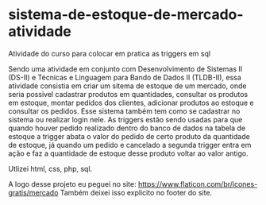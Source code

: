 # sistema-de-estoque-de-mercado-atividade
Atividade do curso para colocar em pratica as triggers em sql


Sendo uma atividade em conjunto com Desenvolvimento de Sistemas II (DS-II) e Técnicas e Linguagem para Bando de Dados II (TLDB-II), essa atividade consistia em criar um sitema de estoque de um mercado, onde seria possivel cadastrar produtos em quantidades, consultar os produtos em estoque, montar pedidos dos clientes, adicionar produtos ao estoque e consultar os pedidos. Esse sistema também tem como se cadastrar no sistema ou realizar login nele. As triggers estão sendo usadas para que quando houver pedido realizado dentro do banco de dados na tabela de estoque a trigger abata o valor do pedido de certo produto da quantidade de estoque, já quando um pedido e cancelado a segunda trigger entra em ação e faz a quantidade de estoque desse produto voltar ao valor antigo.

Utlizei html, css, php, sql.

A logo desse projeto eu peguei no site: https://www.flaticon.com/br/icones-gratis/mercado
Também deixei isso explicito no footer do site.
